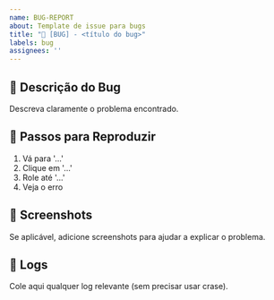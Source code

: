 ```yaml
---
name: BUG-REPORT
about: Template de issue para bugs
title: "🐛 [BUG] - <título do bug>"
labels: bug
assignees: ''
---
```


## 🐛 Descrição do Bug

Descreva claramente o problema encontrado.

## 🔁 Passos para Reproduzir

1. Vá para '...'
2. Clique em '...'
3. Role até '...'
4. Veja o erro

## 📸 Screenshots

Se aplicável, adicione screenshots para ajudar a explicar o problema.

## 📝 Logs

Cole aqui qualquer log relevante (sem precisar usar crase).

